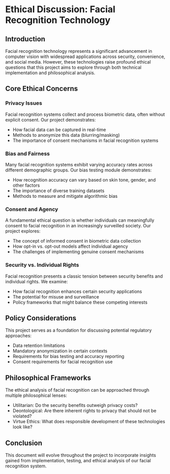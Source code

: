 # Ethical Discussion: Facial Recognition Technology

## Introduction

Facial recognition technology represents a significant advancement in computer vision with widespread applications across security, convenience, and social media. However, these technologies raise profound ethical questions that this project aims to explore through both technical implementation and philosophical analysis.

## Core Ethical Concerns

### Privacy Issues

Facial recognition systems collect and process biometric data, often without explicit consent. Our project demonstrates:
- How facial data can be captured in real-time
- Methods to anonymize this data (blurring/masking)
- The importance of consent mechanisms in facial recognition systems

### Bias and Fairness

Many facial recognition systems exhibit varying accuracy rates across different demographic groups. Our bias testing module demonstrates:
- How recognition accuracy can vary based on skin tone, gender, and other factors
- The importance of diverse training datasets
- Methods to measure and mitigate algorithmic bias

### Consent and Agency

A fundamental ethical question is whether individuals can meaningfully consent to facial recognition in an increasingly surveilled society. Our project explores:
- The concept of informed consent in biometric data collection
- How opt-in vs. opt-out models affect individual agency
- The challenges of implementing genuine consent mechanisms

### Security vs. Individual Rights

Facial recognition presents a classic tension between security benefits and individual rights. We examine:
- How facial recognition enhances certain security applications
- The potential for misuse and surveillance
- Policy frameworks that might balance these competing interests

## Policy Considerations

This project serves as a foundation for discussing potential regulatory approaches:
- Data retention limitations
- Mandatory anonymization in certain contexts
- Requirements for bias testing and accuracy reporting
- Consent requirements for facial recognition use

## Philosophical Frameworks

The ethical analysis of facial recognition can be approached through multiple philosophical lenses:
- Utilitarian: Do the security benefits outweigh privacy costs?
- Deontological: Are there inherent rights to privacy that should not be violated?
- Virtue Ethics: What does responsible development of these technologies look like?

## Conclusion

This document will evolve throughout the project to incorporate insights gained from implementation, testing, and ethical analysis of our facial recognition system.

